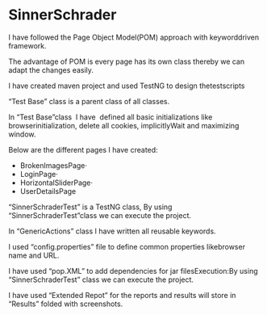 # SinnerSchrader

I have followed the Page Object Model(POM) approach with keyworddriven framework.


The advantage of POM is every page has its own class thereby we can adapt the changes easily.

I have created maven project and used TestNG to design thetestscripts 

“Test Base” class is a parent class of all classes. 

In “Test Base”class  I have  defined all basic initializations like browserinitialization, delete all cookies, implicitlyWait and maximizing window.   

Below are the different pages I have created:
 * BrokenImagesPage·       
 * LoginPage·       
 * HorizontalSliderPage·       
 * UserDetailsPage

“SinnerSchraderTest” is a TestNG class, By using “SinnerSchraderTest”class we can execute the project. 

In “GenericActions” class I have written all reusable keywords.

I used “config.properties” file to define common properties likebrowser name and URL.

I have used “pop.XML” to add dependencies for jar filesExecution:By using “SinnerSchraderTest” class we can execute the project. 

I have used “Extended Repot” for the reports and results will store in “Results” folded with screenshots.  
